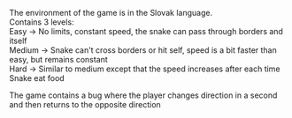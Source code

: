 The environment of the game is in the Slovak language.  
Contains 3 levels:  
Easy   -> No limits, constant speed, the snake can pass through borders and itself  
Medium -> Snake can't cross borders or hit self, speed is a bit faster than easy, but remains constant  
Hard   -> Similar to medium except that the speed increases after each time Snake eat food  

The game contains a bug where the player changes direction in a second and then returns to the opposite direction
